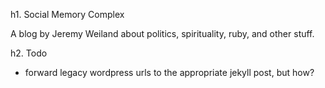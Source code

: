 h1. Social Memory Complex

A blog by Jeremy Weiland about politics, spirituality, ruby, and other stuff.

h2. Todo

* forward legacy wordpress urls to the appropriate jekyll post, but how?
